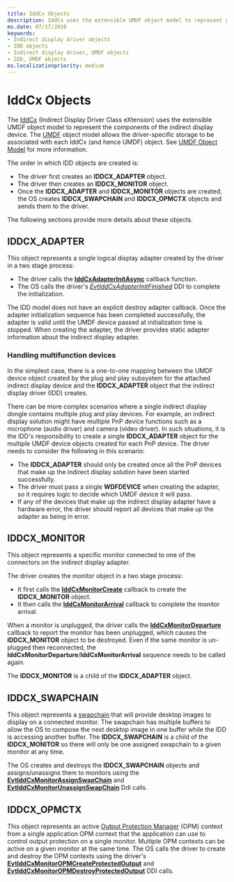 ```yaml
---
title: IddCx Objects
description: IddCx uses the extensible UMDF object model to represent graphics objects.
ms.date: 07/17/2020
keywords:
- Indirect display driver objects
- IDD objects
- Indirect display driver, UMDF objects
- IDD, UMDF objects
ms.localizationpriority: medium
---
```


# IddCx Objects

The [IddCx](/windows-hardware/drivers/ddi/iddcx/) (Indirect Display Driver Class eXtension) uses the extensible UMDF object model to represent the components of the indirect display device. The [UMDF](../wdf/getting-started-with-umdf-version-2.md) object model allows the driver-specific storage to be associated with each IddCx (and hence UMDF) object. See [UMDF Object Model](../wdf/umdf-objects-and-interfaces.md) for more information.

The order in which IDD objects are created is:

* The driver first creates an **IDDCX_ADAPTER** object.
* The driver then creates an **IDDCX_MONITOR** object.
* Once the **IDDCX_ADAPTER** and **IDDCX_MONITOR** objects are created, the OS creates **IDDCX_SWAPCHAIN** and **IDDCX_OPMCTX** objects and sends them to the driver.

The following sections provide more details about these objects.

## IDDCX_ADAPTER

This object represents a single logical display adapter created by the driver in a two stage process:

* The driver calls the [**IddCxAdapterInitAsync**](/windows-hardware/drivers/ddi/iddcx/nf-iddcx-iddcxadapterinitasync) callback function.
* The OS calls the driver's [*EvtIddCxAdapterInitFinished*](/windows-hardware/drivers/ddi/iddcx/nc-iddcx-evt_idd_cx_adapter_init_finished) DDI to complete the initialization.

The IDD model does not have an explicit destroy adapter callback. Once the adapter initialization sequence has been completed successfully, the adapter is valid until the UMDF device passed at initialization time is stopped. When creating the adapter, the driver provides static adapter information about the indirect display adapter.

### Handling multifunction devices

In the simplest case, there is a one-to-one mapping between the UMDF device object created by the plug and play subsystem for the attached indirect display device and the **IDDCX_ADAPTER** object that the indirect display driver (IDD) creates.

There can be more complex scenarios where a single indirect display dongle contains multiple plug and play devices. For example, an indirect display solution might have multiple PnP device functions such as a microphone (audio driver) and camera (video driver). In such situations, it is the IDD's responsibility to create a single **IDDCX_ADAPTER** object for the multiple UMDF device objects created for each PnP device. The driver needs to consider the following in this scenario:

* The **IDDCX_ADAPTER** should only be created once all the PnP devices that make up the indirect display solution have been started successfully.
* The driver must pass a single **WDFDEVICE** when creating the adapter, so it requires logic to decide which UMDF device it will pass.
* If any of the devices that make up the indirect display adapter have a hardware error, the driver should report all devices that make up the adapter as being in error.

## IDDCX_MONITOR

This object represents a specific monitor connected to one of the connectors on the indirect display adapter.

The driver creates the monitor object in a two stage process:

* It first calls the [**IddCxMonitorCreate**](/windows-hardware/drivers/ddi/iddcx/nf-iddcx-iddcxmonitorcreate) callback to create the **IDDCX_MONITOR** object.
* It then calls the [**IddCxMonitorArrival**](/windows-hardware/drivers/ddi/iddcx/nf-iddcx-iddcxmonitorarrival) callback to complete the monitor arrival.

When a monitor is unplugged, the driver calls the [**IddCxMonitorDeparture**](/windows-hardware/drivers/ddi/iddcx/nf-iddcx-iddcxmonitordeparture) callback to report the monitor has been unplugged, which causes the **IDDCX_MONITOR** object to be destroyed. Even if the same monitor is un-plugged then reconnected, the **IddCxMonitorDeparture**/**IddCxMonitorArrival** sequence needs to be called again.

The **IDDCX_MONITOR** is a child of the **IDDCX_ADAPTER** object.

## IDDCX_SWAPCHAIN

This object represents a [swapchain](/windows/win32/direct3d12/swap-chains) that will provide desktop images to display on a connected monitor. The swapchain has multiple buffers to allow the OS to compose the next desktop image in one buffer while the IDD is accessing another buffer. The **IDDCX_SWAPCHAIN** is a child of the **IDDCX_MONITOR** so there will only be one assigned swapchain to a given monitor at any time.

The OS creates and destroys the **IDDCX_SWAPCHAIN** objects and assigns/unassigns them to monitors using the [**EvtIddCxMonitorAssignSwapChain**](/windows-hardware/drivers/ddi/iddcx/nc-iddcx-evt_idd_cx_monitor_assign_swapchain) and [**EvtIddCxMonitorUnassignSwapChain**](/windows-hardware/drivers/ddi/iddcx/nc-iddcx-evt_idd_cx_monitor_unassign_swapchain) Ddi calls.

## IDDCX_OPMCTX

This object represents an active [Output Protection Manager](/windows/win32/medfound/output-protection-manager) (OPM) context from a single application OPM context that the application can use to control output protection on a single monitor. Multiple OPM contexts can be active on a given monitor at the same time. The OS calls the driver to create and destroy the OPM contexts using the driver's [**EvtIddCxMonitorOPMCreateProtectedOutput**](/windows-hardware/drivers/ddi/iddcx/nc-iddcx-evt_idd_cx_monitor_opm_create_protected_output) and [**EvtIddCxMonitorOPMDestroyProtectedOutput**](/windows-hardware/drivers/ddi/iddcx/nc-iddcx-evt_idd_cx_monitor_opm_destroy_protected_output) DDI calls.
